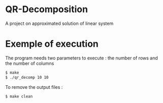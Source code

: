 # QR-Decomposition
A project on approximated solution of linear system

# Exemple of execution

The program needs two parameters to execute : the number of rows and the number of columns

```bash
$ make
$ ./qr_decomp 10 10
```

To remove the output files :

```bash
$ make clean
```
